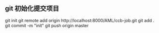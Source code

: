## git 初始化提交项目
git init
git remote add origin http://localhost:8000/AML/ccb-job.git
git add .
git commit -m "init"
git push origin master 





